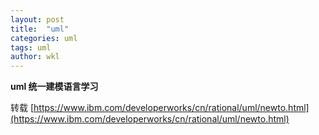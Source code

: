 ```yaml
---
layout: post
title:  "uml"
categories: uml
tags: uml  
author: wkl
---
```


**uml 统一建模语言学习**

转载
[https://www.ibm.com/developerworks/cn/rational/uml/newto.html](https://www.ibm.com/developerworks/cn/rational/uml/newto.html)